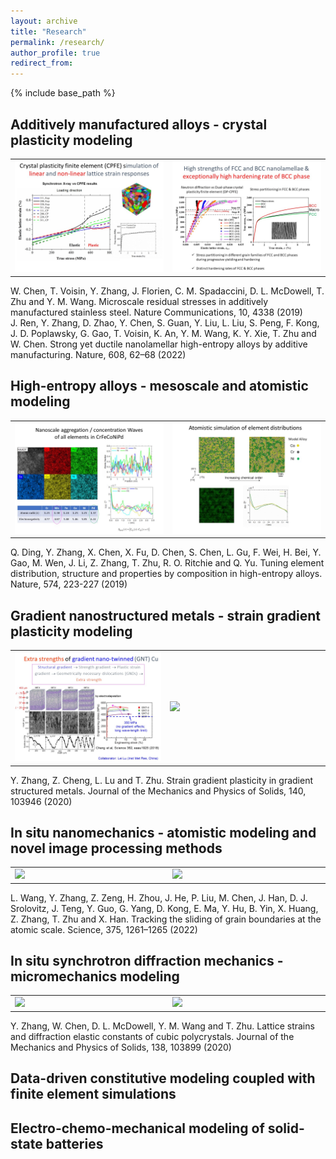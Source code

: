 ```yaml
---
layout: archive
title: "Research"
permalink: /research/
author_profile: true
redirect_from: 
---
```


{% include base_path %}

## Additively manufactured alloys - crystal plasticity modeling
<table border=0>
<tr><td width=500 ><img src='images/Slide3.jpg' width=500></td><td width=500><img src='images/Slide4.jpg' width=500></td></tr>
</table>
W. Chen, T. Voisin, Y. Zhang, J. Florien, C. M. Spadaccini, D. L. McDowell, T. Zhu and Y. M. Wang. Microscale residual stresses in additively manufactured stainless steel. Nature Communications, 10, 4338 (2019)<br>
J. Ren, Y. Zhang, D. Zhao, Y. Chen, S. Guan, Y. Liu, L. Liu, S. Peng, F. Kong, J. D. Poplawsky, G. Gao, T. Voisin, K. An, Y. M. Wang, K. Y. Xie, T. Zhu and W. Chen. Strong yet ductile nanolamellar high-entropy alloys by additive manufacturing. Nature, 608, 62–68 (2022)

## High-entropy alloys - mesoscale and atomistic modeling
<table border=0>
<tr><td width=500><img src='images/Slide5.jpg' width=500></td><td width=500><img src='images/Slide6.jpg' width=500></td></tr>
</table>
Q. Ding, Y. Zhang, X. Chen, X. Fu, D. Chen, S. Chen, L. Gu, F. Wei, H. Bei, Y. Gao, M. Wen, J. Li, Z. Zhang, T. Zhu, R. O. Ritchie and Q. Yu. Tuning element distribution, structure and properties by composition in high-entropy alloys. Nature, 574, 223-227 (2019)

## Gradient nanostructured metals - strain gradient plasticity modeling
<table border=0>
<tr><td width=500><img src='images/Slide7.jpg' width=500></td><td width=500><img src='images/Slide8.jpg' width=500></td></tr>
</table>
Y. Zhang, Z. Cheng, L. Lu and T. Zhu. Strain gradient plasticity in gradient structured metals. Journal of the Mechanics and Physics of Solids, 140, 103946 (2020)

## In situ nanomechanics - atomistic modeling and novel image processing methods
<table border=0>
<tr><td width=500><img src='images/Slide9.jpg' width=500></td><td width=500><img src='images/Slide10.jpg' width=500></td></tr>
</table>
L. Wang, Y. Zhang, Z. Zeng, H. Zhou, J. He, P. Liu, M. Chen, J. Han, D. J. Srolovitz, J. Teng, Y. Guo, G. Yang, D. Kong, E. Ma, Y. Hu, B. Yin, X. Huang, Z. Zhang, T. Zhu and X. Han. Tracking the sliding of grain boundaries at the atomic scale. Science, 375, 1261–1265 (2022)

## In situ synchrotron diffraction mechanics - micromechanics modeling
<table border=0>
<tr><td width=500><img src='images/Slide11.jpg' width=500></td><td width=500><img src='images/Slide12.jpg' width=500></td></tr>
</table>
Y. Zhang, W. Chen, D. L. McDowell, Y. M. Wang and T. Zhu. Lattice strains and diffraction elastic constants of cubic polycrystals. Journal of the Mechanics and Physics of Solids, 138, 103899 (2020)

## Data-driven constitutive modeling coupled with finite element simulations

## Electro-chemo-mechanical modeling of solid-state batteries